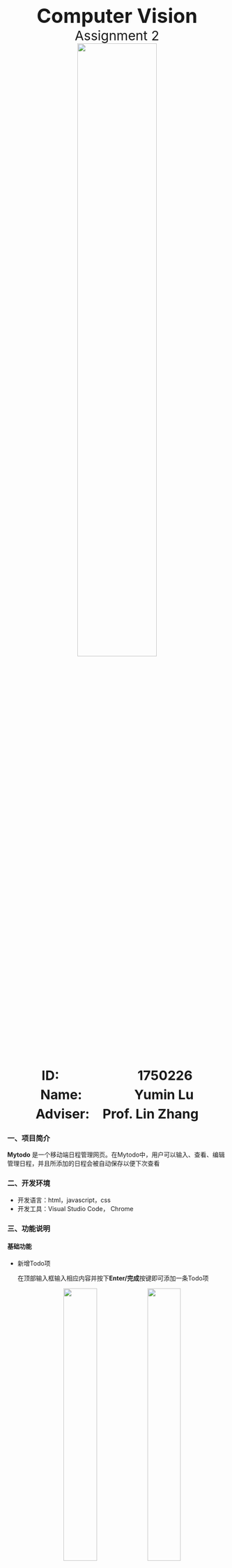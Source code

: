 <div style="text-align:center;font-size:45px;font-weight:bold">Computer Vision</div>
<div style="text-align:center;font-size:30px;font-weight:norm">Assignment 2</div>

<center><img src="./img/tj.png" width = "60%" /></center>















<center>
  <div style="text-align:center;font-size:30px;font-weight:bold">ID:　　　　　　1750226</div>
  <div style="text-align:center;font-size:30px;font-weight:bold">Name:　　　　Yumin Lu</div>
  <div style="text-align:center;font-size:30px;font-weight:bold">Adviser:　Prof. Lin Zhang</div>
</center>

<div STYLE="page-break-after: always;"></div>

### 一、项目简介

**Mytodo** 是一个移动端日程管理网页。在Mytodo中，用户可以输入、查看、编辑管理日程，并且所添加的日程会被自动保存以便下次查看

### 二、开发环境

- 开发语言：html，javascript，css
- 开发工具：Visual Studio Code， Chrome

### 三、功能说明

#### 基础功能

 - 新增Todo项

   在顶部输入框输入相应内容并按下**Enter/完成**按键即可添加一条Todo项

   <center><img src="./img/1.png" width = "40%" /><img src="./img/2.png" width = "40%" /> </center>

 - 删除单条Todo项

   点击相应Todo项右侧的“❌”图标即可删除相应Todo项

   <center><img src="./img/3.png" width = "40%" /><img src="./img/1.png" width = "40%" /> </center>

 - 删除所有Todo项

   点击底部**clear all**即可删除所有Todo项

   <center><img src="./img/20.png" width = "40%" /><img src="./img/21.png" width = "40%" /> </center>

 - 标记**单条/多条**Todo项为**已完成/未完成**

    - 标记**单条**Todo项为**已完成/未完成**

      点击相应Todo项左侧的方框即可改变此Todo项的状态为**已完成/未完成**

      <center><img src="./img/4.png" width = "23%" /><img src="./img/5.png" width = "23%" /><img src="./img/6.png" width = "23%" /><img src="./img/7.png" width = "23%" /> </center>

    - 标记**单多**Todo项为**已完成/未完成**

      点击左侧**Select All/Unselect All**即可改变该栏目内所有Todo项的状态为**已完成/未完成**

      <center><img src="./img/8.png" width = "23%" /><img src="./img/8.png" width = "23%" /><img src="./img/10.png" width = "23%" /><img src="./img/11.png" width = "23%" /> </center>

 - 实时显示**已完成/未完成**Todo项数量

   当有**一条/多条**Todo项被改变状态时，相应栏目的Todo项计数器会自动调整

   <center><img src="./img/13.png" width = "40%" /><img src="./img/14.png" width = "40%" /> </center>

 - 数据持久化

   使用**Local Storage**进行数据的持久化，实现页面刷新Todo数据保留的功能

   <center><img src="./img/12.png" width = "100%" /> </center>

   图中每一条Todo的数据结构如黄色框中所示，具体含义为：

   ```json
   {
     content: "Todo content",	// Todo项所存储的内容
     done: true								// Todo项的完成状态：已完成/未完成
   }
   ```

#### 高级功能

- 单条Todo内容编辑

  将**手指/鼠标**放置在一条Todo项的文字内容上并点击，即可开始对相应Todo项的编辑，编辑完成后按下**Enter/完成**即可完成更改

  <center><img src="./img/15.png" width = "30%" /><img src="./img/16.png" width = "30%" /><img src="./img/17.png" width = "30%" /></center>

- 查找指定Todo项

  在顶端输入框输入Todo项内容时，如果输入内容与已存在的Todo项中的某一项获多项相同，系统会自动在相应Todo项下添加下划线以便用户查找

  <center><img src="./img/18.png" width = "40%" /><img src="./img/19.png" width = "40%" /> </center>

- 调换相应Todo项显示次序

  用户可以调整在**Active栏（未完成）**中的Todo项的排列次序，具体做法为将**鼠标/手指**点击某一个Todo项并将其拖拽到另一个在同一栏目中的todo项之上，随后**松开鼠标/停止触摸**，即可完成Todo项的次序替换

  <center><img src="./img/v1.gif" width = "40%" /> </center>

- 简洁优雅的style

  **Mytodo**整体设计风格采用扁平简约风格，总体外观简约大方，十分美观。

- 可切换的主题模式

  **Mytodo**拥有两种主题模式，分别为黑暗模式和明亮模式，可通过下图中的切换开关开启，项目打开时默认为明亮模式

  <center><img src="./img/22.png" width = "40%" /><img src="./img/23.png" width = "40%" /> </center>

- 响应式布局

  **Mytodo**可以适应各种不同的页面大小，并且根据页面大小实时调整布局，因此**Mytodo**可以完美适配PC网页/手机竖屏网页/手机横屏网页

  <center><img src="./img/v2.gif" width = "40%" /> </center>

### 四、项目结构

本项目包含的文件如下：index.html, todoList.css, todoList.js, *imgs(fold)*.

文件结构为

```markdown
mytodo(project fold)
|
|--imgs
	|--x.png
|--index.html
|--dark.css
|--light.css
|--todoList.js
```

各文件/文件夹的作用如下：

> Imgs

​	存放页面所需要的资源图片，如todoList页面中单条todo项需要的删除图标

> index.html

​	基础的文本内容

> dark.css/light.css

​	黑暗/明亮风格的网页样式

> todoList.js

	- 定义了todo数据持久化的数据结构，以及localStorage与model之间数据传输的方法
	- 定义了model到view的渲染方法
	- 定义了各种事件监听函数

todoList.js作为整个todoList项目的逻辑核心部分，相当于MCV模型中的Controller，充当了View与Model之间的传输媒介，其传输方式的具体实现如下：

> View  $$\Leftrightarrow$$ Model

在View与Model的切换之中，本程序实现了函数**render()**用以将Model中的数据渲染成视图。其中**todoLocalStore**为存储所有todo项及其状态的变量，其由存储与localStorage中的json数据结构转换而来

````javascript
function render() {
    //clear
    done.innerHTML = '';
    todo.innerHTML = '';
    let i = 0
    for(etodo of todoLocalStore) {
        if(etodo.done) {
            done.append(genreateTodo(etodo.content, "checked", i));
        } else {
            todo.append(genreateTodo(etodo.content, "", i));
        }
        i ++;
    }
    //change cooresponding num
    $(".todoCount").innerText = todo.children.length;
    $(".doneCount").innerText = done.children.length;
    //data localization
    localStorage.setItem("todos", JSON.stringify(todoLocalStore));
}
````

> Model  $$\Leftrightarrow$$ Local Storage

在将Model中的数据持久化的环节中，本程序使用了localStorage实现上述目的。具体做法为将实现Model的**todoLocalStore**通过**JSON.stringify()**方法转换为Json格式的字符串存储与localStorage中。当需要读取本地持久化数据时本程序会将存储与localStorage中的Json格式字符串读取并通过**JSON.parse()**方法解析

- Model $$\Rightarrow$$ Local Storage

  ```js
  localStorage.setItem("todos", JSON.stringify(todoLocalStore));
  ```

- Model $$\Leftarrow$$ Local Storage

  ```js
  var todoLocalStore = localStorage.getItem("todos");
  todoLocalStore = JSON.parse(todoLocalStore);
  ```

### 五、项目评估

1. 功能完成上，本项目完成了脚本程序设计课程项目所要求的基本功能点，同时实现了若干附加功能点：单条todo编辑、查找指定todo项、拖动todo项以调换次序的交互方式、简介美观的样式、兼容性良好的布局
2. 该项目可同时应用于pc端以及移动端，兼容性良好
3. 代码逻辑清晰，函数命名可读性强

